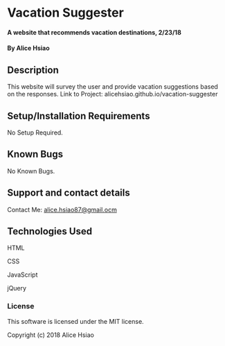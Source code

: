 # Vacation Suggester

#### A website that recommends vacation destinations, 2/23/18

#### By Alice Hsiao

## Description

This website will survey the user and provide vacation suggestions based on the responses.
Link to Project: alicehsiao.github.io/vacation-suggester

## Setup/Installation Requirements

No Setup Required.

## Known Bugs

No Known Bugs.

## Support and contact details

Contact Me: alice.hsiao87@gmail.ocm

## Technologies Used

HTML

CSS

JavaScript

jQuery

### License

This software is licensed under the MIT license.

Copyright (c) 2018 Alice Hsiao
